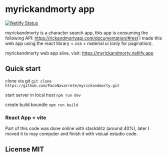 # myrickandmorty app

[![Netlify Status](https://api.netlify.com/api/v1/badges/705da543-eeb1-45f9-af47-573bf832df6a/deploy-status)](https://app.netlify.com/sites/myrickandmorty/deploys)

myrickandmorty is a character search app, this app is consuming the following API: https://rickandmortyapi.com/documentation/#rest
I made this web app using the react library + css + material ui (only for pagination).

myrickandmorty web app alive, visit: https://myrickandmorty.netlify.app

## Quick start

clone via git 
`git clone https://github.com/PacoNavarrete/myrickandmorty.git`

start server in local host 
`npm run dev`

create build boundle 
`npm run build`



### React App + vite

Part of this code was done online with stackblitz (around 40%), later I moved it  to may computer and  finish it with visiual estudio code.

## License MIT

